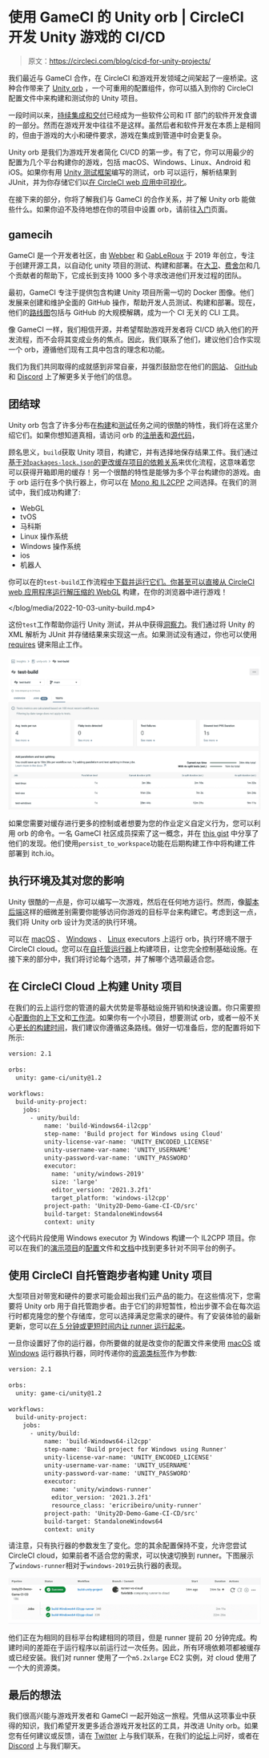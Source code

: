 # 使用 GameCI 的 Unity orb | CircleCI 开发 Unity 游戏的 CI/CD

> 原文：<https://circleci.com/blog/cicd-for-unity-projects/>

我们最近与 GameCI 合作，在 CircleCI 和游戏开发领域之间架起了一座桥梁。这种合作带来了 [Unity orb](https://circleci.com/developer/orbs/orb/game-ci/unity) ，一个可重用的配置组件，你可以插入到你的 CircleCI 配置文件中来构建和测试你的 Unity 项目。

一段时间以来，[持续集成和交付](https://circleci.com/blog/what-is-a-ci-cd-pipeline/)已经成为一些软件公司和 IT 部门的软件开发食谱的一部分。然而在游戏开发中往往不是这样。虽然后者和软件开发在本质上是相同的，但由于游戏的大小和硬件要求，游戏在集成到管道中时会更复杂。

Unity orb 是我们为游戏开发者简化 CI/CD 的第一步。有了它，你可以用最少的配置为几个平台构建你的游戏，包括 macOS、Windows、Linux、Android 和 iOS。如果你有用 [Unity 测试框架](https://docs.unity3d.com/Packages/com.unity.test-framework@1.1/manual/index.html)编写的测试，orb 可以运行，解析结果到 JUnit，并为你存储它们以[在 CircleCI web 应用中可视化](https://circleci.com/docs/insights-tests/)。

在接下来的部分，你将了解我们与 GameCI 的合作关系，并了解 Unity orb 能做些什么。如果你迫不及待地想在你的项目中设置 orb，请前往[入门](https://game.ci/docs/circleci/getting-started)页面。

## gamecih

GameCI 是一个开发者社区，由 [Webber](https://takken.io/?utm_source=game-ci) 和 [GabLeRoux](https://gableroux.com/?utm_source=game-ci) 于 2019 年创立，专注于创建开源工具，以自动化 unity 项目的测试、构建和部署。在[大卫](https://davidmfinol.website/?utm_source=game-ci)、[费舍尔](https://game.ci/@site/src/components/pages/about-us/section/our-story-section/our-story)和几个贡献者的帮助下，它成长到支持 1000 多个寻求改进他们开发过程的团队。

最初，GameCI 专注于提供包含构建 Unity 项目所需一切的 Docker 图像。他们发展来创建和维护全面的 GitHub 操作，帮助开发人员测试、构建和部署。现在，他们的[路线图](https://github.com/orgs/game-ci/projects/4)包括与 GitHub 的大规模解耦，成为一个 CI 无关的 CLI 工具。

像 GameCI 一样，我们相信开源，并希望帮助游戏开发者将 CI/CD 纳入他们的开发流程，而不会将其变成业务的焦点。因此，我们联系了他们，建议他们合作实现一个 orb，遵循他们现有工具中包含的理念和功能。

我们为我们共同取得的成就感到非常自豪，并强烈鼓励您在他们的[网站](https://game.ci/)、 [GitHub](https://github.com/game-ci) 和 [Discord](https://game.ci/discord) 上了解更多关于他们的信息。

## 团结球

Unity orb 包含了许多分布在[构建](https://game.ci/docs/circleci/build)和[测试](https://game.ci/docs/circleci/test)任务之间的很酷的特性，我们将在这里介绍它们。如果你想知道真相，请访问 orb 的[注册表](https://circleci.com/developer/orbs/orb/game-ci/unity)和[源代码](https://github.com/game-ci/unity-orb)，

顾名思义，`build`获取 Unity 项目，构建它，并有选择地保存结果工件。我们通过[基于对`packages-lock.json`的更改缓存项目的依赖关系](https://circleci.com/blog/config-best-practices-dependency-caching/)来优化流程，这意味着您可以获得开箱即用的缓存！另一个很酷的特性是能够为多个平台构建你的游戏。由于 orb 运行在多个执行器上，你可以在 [Mono 和 IL2CPP](https://learn.unity.com/tutorial/memory-management-in-unity#5c7f8528edbc2a002053b59b) 之间选择。在我们的测试中，我们成功构建了:

*   WebGL
*   tvOS
*   马科斯
*   Linux 操作系统
*   Windows 操作系统
*   ios
*   机器人

你可以在的`test-build`工作流程[中下载并运行它们。你甚至可以直接从 CircleCI web 应用程序运行](https://app.circleci.com/pipelines/github/game-ci/unity-orb)[解压缩的 WebGL](https://docs.unity3d.com/Manual/webgl-deploying.html) 构建，在你的浏览器中进行游戏！

 </blog/media/2022-10-03-unity-build.mp4> 

这份`test`工作帮助你运行 Unity 测试，并从中获得[洞察力](https://circleci.com/docs/insights-tests/)。我们通过将 Unity 的 XML 解析为 JUnit 并存储结果来实现这一点。如果测试没有通过，你也可以使用 [requires](https://circleci.com/docs/configuration-reference/#requires) 键来阻止工作。

![Unity CI/CD test job](img/bbd72aeed2e6b359e3410ff300d0b7d0.png)

如果您需要对缓存进行更多的控制或者想要为您的作业定义自定义行为，您可以利用 orb 的命令。一名 GameCI 社区成员探索了这一概念，并在 [this gist](https://gist.github.com/nanodeath/903f2a63cb020c36073daedd9977c24b) 中分享了他们的发现。他们使用`persist_to_workspace`功能在后期构建工作中将构建工件部署到 itch.io。

## 执行环境及其对您的影响

Unity 很酷的一点是，你可以编写一次游戏，然后在任何地方运行。然而，像[脚本后端](https://docs.unity3d.com/Manual/scripting-backends.html)这样的细微差别需要你能够访问你游戏的目标平台来构建它。考虑到这一点，我们将 Unity orb 设计为灵活的执行环境。

可以在 [macOS](https://game.ci/docs/circleci/executors#macos) 、 [Windows](https://game.ci/docs/circleci/executors#windows) 、 [Linux](https://game.ci/docs/circleci/executors#ubuntu) executors 上运行 orb，执行环境不限于 CircleCI cloud。您可以在[自托管运行器](https://circleci.com/docs/runner-overview/)上构建项目，让您完全控制基础设施。在接下来的部分中，我们将讨论每个选项，并了解哪个选项最适合您。

## 在 CircleCI Cloud 上构建 Unity 项目

在我们的云上运行您的管道的最大优势是零基础设施开销和快速设置。你只需要担心[配置你的上下文](https://game.ci/docs/circleci/activation#configuring-your-context)和[工作流](https://game.ci/docs/circleci/getting-started#setting-up-a-workflow)。如果你有一个小项目，想要测试 orb，或者一般不关心[更长的构建时间](https://game.ci/docs/circleci/executors)，我们建议你遵循这条路线。做好一切准备后，您的配置将如下所示:

```
version: 2.1

orbs:
  unity: game-ci/unity@1.2

workflows:
  build-unity-project:
    jobs:
      - unity/build:
          name: 'build-Windows64-il2cpp'
          step-name: 'Build project for Windows using Cloud'
          unity-license-var-name: 'UNITY_ENCODED_LICENSE'
          unity-username-var-name: 'UNITY_USERNAME'
          unity-password-var-name: 'UNITY_PASSWORD'
          executor:
            name: 'unity/windows-2019'
            size: 'large'
            editor_version: '2021.3.2f1'
            target_platform: 'windows-il2cpp'
          project-path: 'Unity2D-Demo-Game-CI-CD/src'
          build-target: StandaloneWindows64
          context: unity 
```

这个代码片段使用 Windows executor 为 Windows 构建一个 IL2CPP 项目。你可以在我们的[演示项目](https://github.com/CircleCI-Public/Unity2D-Demo-Game-CI-CD)的[配置](https://github.com/CircleCI-Public/Unity2D-Demo-Game-CI-CD/blob/main/.circleci/config.yml)文件和[文档](https://game.ci/docs/circleci/build#examples)中找到更多针对不同平台的例子。

## 使用 CircleCI 自托管跑步者构建 Unity 项目

大型项目对带宽和硬件的要求可能会超出我们云产品的能力。在这些情况下，您需要将 Unity orb 用于自托管跑步者。由于它们的非短暂性，检出步骤不会在每次运行时都克隆您的整个存储库，您可以选择满足您需求的硬件。有了安装体验的最新更新，您可以[在 5 分钟或更短时间内让 runner 运行起来](https://circleci.com/blog/install-runner-in-five-minutes/)。

一旦你设置好了你的运行器，你所要做的就是改变你的配置文件来使用 [macOS](https://game.ci/docs/circleci/executors#macos-runner) 或 [Windows](https://game.ci/docs/circleci/executors#windows-runner) 运行器执行器，同时传递你的[资源类标签](https://circleci.com/docs/runner-concepts/#namespaces-and-resource-classes)作为参数:

```
version: 2.1

orbs:
  unity: game-ci/unity@1.2

workflows:
  build-unity-project:
    jobs:
      - unity/build:
          name: 'build-Windows64-il2cpp'
          step-name: 'Build project for Windows using Runner'
          unity-license-var-name: 'UNITY_ENCODED_LICENSE'
          unity-username-var-name: 'UNITY_USERNAME'
          unity-password-var-name: 'UNITY_PASSWORD'
          executor:
            name: 'unity/windows-runner'
            editor_version: '2021.3.2f1'
            resource_class: 'ericribeiro/unity-runner'
          project-path: 'Unity2D-Demo-Game-CI-CD/src'
          build-target: StandaloneWindows64
          context: unity 
```

请注意，只有执行器的参数发生了变化。您的其余配置保持不变，允许您尝试 CircleCI cloud，如果前者不适合您的需求，可以快速切换到 runner。下图展示了`windows-runner`相对于`windows-2019`云执行器的表现。

![Unity build time cloud vs runner](img/63167e581a631ce644a49ccbfcf451ed.png)

他们正在为相同的目标平台构建相同的项目，但是 runner 提前 20 分钟完成。构建时间的差距在于运行程序以前运行过一次任务。因此，所有环境依赖项都被缓存或已经安装。我们对 runner 使用了一个`m5.2xlarge` EC2 实例，对 cloud 使用了一个大的资源类。

## 最后的想法

我们很高兴能与游戏开发者和 GameCI 一起开始这一旅程。凭借从这项事业中获得的知识，我们希望开发更多适合游戏开发社区的工具，并改进 Unity orb。如果您有任何建议或反馈，请在 [Twitter](https://twitter.com/CircleCI) 上与我们联系，在我们的[论坛](https://discuss.circleci.com/)上问好，或者在 [Discord](https://discord.gg/B8YHESde) 上与我们聊天。